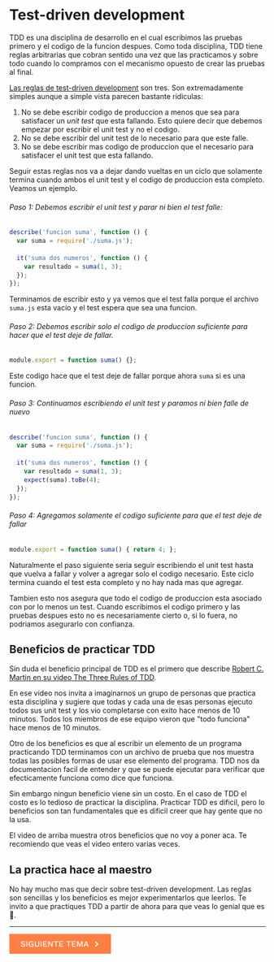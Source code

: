 # Test-driven development

TDD es una disciplina de desarrollo en el cual escribimos las pruebas primero y el codigo de la funcion despues. Como toda disciplina, TDD tiene reglas arbitrarias que cobran sentido una vez que las practicamos y sobre todo cuando lo compramos con el mecanismo opuesto de crear las pruebas al final.

[Las reglas de test-driven development](https://www.youtube.com/watch?v=qkblc5WRn-U) son tres. Son extremadamente simples aunque a simple vista parecen bastante ridiculas:

1. No se debe escribir codigo de produccion a menos que sea para satisfacer un *unit test* que esta fallando. Esto quiere decir que debemos empezar por escribir el unit test y no el codigo.
2. No se debe escribir del unit test de lo necesario para que este falle.
3. No se debe escribir mas codigo de produccion que el necesario para satisfacer el unit test que esta fallando.

Seguir estas reglas nos va a dejar dando vueltas en un ciclo que solamente termina cuando ambos el unit test y el codigo de produccion esta completo. Veamos un ejemplo.

###### Paso 1: Debemos escribir el unit test y parar ni bien el test falle:

```javascript
describe('funcion suma', function () {
  var suma = require('./suma.js');

  it('suma dos numeros', function () {
    var resultado = suma(1, 3);
  });
});
```

Terminamos de escribir esto y ya vemos que el test falla porque el archivo `suma.js` esta vacio y el test espera que sea una funcion.

###### Paso 2: Debemos escribir solo el codigo de produccion suficiente para hacer que el test deje de fallar.

```javascript
module.export = function suma() {};
```

Este codigo hace que el test deje de fallar porque ahora `suma` si es una funcion.

###### Paso 3: Continuamos escribiendo el unit test y paramos ni bien falle de nuevo

```javascript
describe('funcion suma', function () {
  var suma = require('./suma.js');

  it('suma dos numeros', function () {
    var resultado = suma(1, 3);
    expect(suma).toBe(4);
  });
});
```

###### Paso 4: Agregamos solamente el codigo suficiente para que el test deje de fallar

```javascript
module.export = function suma() { return 4; };
```

Naturalmente el paso siguiente seria seguir escribiendo el unit test hasta que vuelva a fallar y volver a agregar solo el codigo necesario. Este ciclo termina cuando el test esta completo y no hay nada mas que agregar.

Tambien esto nos asegura que todo el codigo de produccion esta asociado con por lo menos un test. Cuando escribimos el codigo primero y las pruebas despues esto no es necesariamente cierto o, si lo fuera, no podriamos asegurarlo con confianza.

## Beneficios de practicar TDD

Sin duda el beneficio principal de TDD es el primero que describe [Robert C. Martin en su video The Three Rules of TDD](https://www.youtube.com/watch?v=qkblc5WRn-U).

En ese video nos invita a imaginarnos un grupo de personas que practica esta disciplina y sugiere que todas y cada una de esas personas ejecuto todos sus unit test y los vio completarse con exito hace menos de 10 minutos. Todos los miembros de ese equipo vieron que "todo funciona" hace menos de 10 minutos.

Otro de los beneficios es que al escribir un elemento de un programa practicando TDD terminamos con un archivo de prueba que nos muestra todas las posibles formas de usar ese elemento del programa. TDD nos da documentacion facil de entender y que se puede ejecutar para verificar que efecticamente funciona como dice que funciona.

Sin embargo ningun beneficio viene sin un costo. En el caso de TDD el costo es lo tedioso de practicar la disciplina. Practicar TDD es dificil, pero lo beneficios son tan fundamentales que es dificil creer que hay gente que no la usa.

El video de arriba muestra otros beneficios que no voy a poner aca. Te recomiendo que veas el video entero varias veces.

## La practica hace al maestro

No hay mucho mas que decir sobre test-driven development. Las reglas son sencillas y los beneficios es mejor experimentarlos que leerlos. Te invito a que practiques TDD a partir de ahora para que veas lo genial que es 🚀.

<hr />

[![Siguiente](../next.png)](../)
